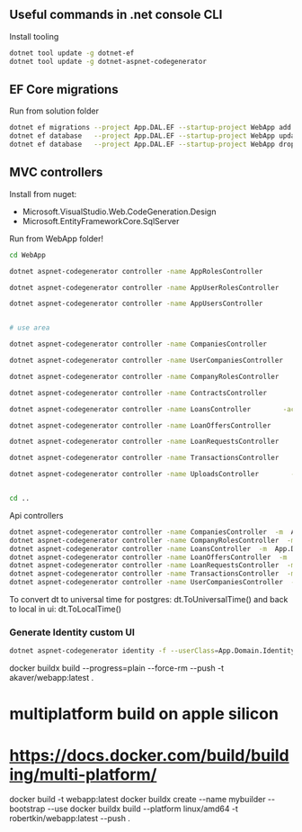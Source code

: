 ## Useful commands in .net console CLI

Install tooling

~~~bash
dotnet tool update -g dotnet-ef
dotnet tool update -g dotnet-aspnet-codegenerator 
~~~

## EF Core migrations

Run from solution folder

~~~bash
dotnet ef migrations --project App.DAL.EF --startup-project WebApp add XXX
dotnet ef database   --project App.DAL.EF --startup-project WebApp update
dotnet ef database   --project App.DAL.EF --startup-project WebApp drop
~~~


## MVC controllers

Install from nuget:
- Microsoft.VisualStudio.Web.CodeGeneration.Design
- Microsoft.EntityFrameworkCore.SqlServer


Run from WebApp folder!

~~~bash
cd WebApp

dotnet aspnet-codegenerator controller -name AppRolesController        -actions -m  App.Domain.Identity.AppRole        -dc AppDbContext -outDir Controllers --useDefaultLayout --useAsyncActions --referenceScriptLibraries -f

dotnet aspnet-codegenerator controller -name AppUserRolesController        -actions -m  App.Domain.Identity.AppUserRole        -dc AppDbContext -outDir Controllers --useDefaultLayout --useAsyncActions --referenceScriptLibraries -f

dotnet aspnet-codegenerator controller -name AppUsersController        -actions -m  App.Domain.Identity.AppUser        -dc AppDbContext -outDir Controllers --useDefaultLayout --useAsyncActions --referenceScriptLibraries -f


# use area

dotnet aspnet-codegenerator controller -name CompaniesController        -actions -m  App.Domain.Company        -dc AppDbContext -outDir Areas/Admin/Controllers --useDefaultLayout --useAsyncActions --referenceScriptLibraries -f

dotnet aspnet-codegenerator controller -name UserCompaniesController        -actions -m  App.Domain.UserCompany        -dc AppDbContext -outDir Areas/Admin/Controllers --useDefaultLayout --useAsyncActions --referenceScriptLibraries -f

dotnet aspnet-codegenerator controller -name CompanyRolesController        -actions -m  App.Domain.CompanyRole        -dc AppDbContext -outDir Areas/Admin/Controllers --useDefaultLayout --useAsyncActions --referenceScriptLibraries -f

dotnet aspnet-codegenerator controller -name ContractsController        -actions -m  App.Domain.Contract        -dc AppDbContext -outDir Areas/Admin/Controllers --useDefaultLayout --useAsyncActions --referenceScriptLibraries -f

dotnet aspnet-codegenerator controller -name LoansController        -actions -m  App.Domain.Loan        -dc AppDbContext -outDir Areas/Admin/Controllers --useDefaultLayout --useAsyncActions --referenceScriptLibraries -f

dotnet aspnet-codegenerator controller -name LoanOffersController        -actions -m  App.Domain.LoanOffer        -dc AppDbContext -outDir Areas/Admin/Controllers --useDefaultLayout --useAsyncActions --referenceScriptLibraries -f

dotnet aspnet-codegenerator controller -name LoanRequestsController        -actions -m  App.Domain.LoanRequest        -dc AppDbContext -outDir Areas/Admin/Controllers --useDefaultLayout --useAsyncActions --referenceScriptLibraries -f

dotnet aspnet-codegenerator controller -name TransactionsController        -actions -m  App.Domain.Transaction        -dc AppDbContext -outDir Areas/Admin/Controllers --useDefaultLayout --useAsyncActions --referenceScriptLibraries -f

dotnet aspnet-codegenerator controller -name UploadsController        -actions -m  App.Domain.Upload        -dc AppDbContext -outDir Areas/Admin/Controllers --useDefaultLayout --useAsyncActions --referenceScriptLibraries -f


cd ..
~~~

Api controllers
~~~bash
dotnet aspnet-codegenerator controller -name CompaniesController  -m  App.Domain.Company        -dc AppDbContext -outDir ApiControllers -api --useAsyncActions -f
dotnet aspnet-codegenerator controller -name CompanyRolesController  -m  App.Domain.CompanyRole        -dc AppDbContext -outDir ApiControllers -api --useAsyncActions -f
dotnet aspnet-codegenerator controller -name LoansController  -m  App.Domain.Loan        -dc AppDbContext -outDir ApiControllers -api --useAsyncActions -f
dotnet aspnet-codegenerator controller -name LoanOffersController  -m  App.Domain.LoanOffer        -dc AppDbContext -outDir ApiControllers -api --useAsyncActions -f
dotnet aspnet-codegenerator controller -name LoanRequestsController  -m  App.Domain.LoanRequest        -dc AppDbContext -outDir ApiControllers -api --useAsyncActions -f
dotnet aspnet-codegenerator controller -name TransactionsController  -m  App.Domain.Transaction        -dc AppDbContext -outDir ApiControllers -api --useAsyncActions -f
dotnet aspnet-codegenerator controller -name UserCompaniesController  -m  App.Domain.UserCompany        -dc AppDbContext -outDir ApiControllers -api --useAsyncActions -f


~~~

To convert dt to universal time for postgres: dt.ToUniversalTime()
and back to local in ui: dt.ToLocalTime()


### Generate Identity custom UI
~~~bash
dotnet aspnet-codegenerator identity -f --userClass=App.Domain.Identity.AppUser
~~~


docker buildx build --progress=plain --force-rm --push -t akaver/webapp:latest .

# multiplatform build on apple silicon
# https://docs.docker.com/build/building/multi-platform/
docker build -t webapp:latest
docker buildx create --name mybuilder --bootstrap --use
docker buildx build --platform linux/amd64 -t robertkin/webapp:latest --push .


